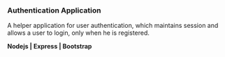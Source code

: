 ### Authentication Application

A helper application for user authentication, which maintains session and allows a user to login, only when he is registered.

**Nodejs | Express | Bootstrap**